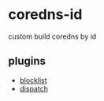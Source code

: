 # coredns-id

custom build coredns by id

## plugins
* [blocklist](https://github.com/relekang/coredns-blocklist)
* [dispatch](https://github.com/pcmid/dispatch)
